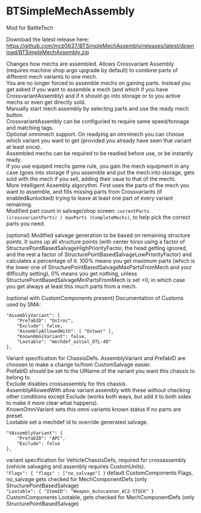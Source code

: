 # BTSimpleMechAssembly
Mod for BattleTech

Download the latest release here: https://github.com/mcb5637/BTSimpleMechAssembly/releases/latest/download/BTSimpleMechAssembly.zip

Changes how mechs are assembled.
Allows Crossvariant Assembly (requires machine shop argo upgrade by default) to combine parts of different mech variants to one mech.  
You are no longer forced to assemble mechs on gaining parts. Instead you get asked if you want to assemble a mech (and which if you have CrossvariantAssembly) and if it should go into storage or to you active mechs or even get directly sold.  
Manually start mech assembly by selecting parts and use the ready mech button.  
CrossvariantAssembly can be configuried to require same speed/tonnage and matching tags.  
Optional omnimech support. On readying an omnimech you can choose which variant you want to get (provided you already have seen that variant at least once).  
Assembled mechs can be required to be readied before use, or be instantly ready.  
If you use equiped mechs game rule, you gain the mech equipment in any case (goes into storage if you assemble and put the mech into storage, gets sold with the mech if you sell, adding their vaue to that of the mech).  
More intelligent Assembly algorythm. First uses the parts of the mech you want to assemble, and fills missing parts from Crossvariants (if enabled&unlocked) trying to leave at least one part of every variant remaining.  
Modified part count in salvage/shop screen: `currentParts (crossvariantParts) / maxParts (CompleteMechs)`, to help pick the correct parts you need.  

(optional) Modified salvage generation to be based on remaining structure points. It sums up all structure points (with center torso using a factor of StructurePointBasedSalvageHighPriorityFactor, the head getting ignored,
and the rest a factor of StructurePointBasedSalvageLowPriorityFactor) and calculates a percentage of it. 100% means you get maximum parts (which is the lower one of StructurePointBasedSalvageMaxPartsFromMech and your difficulty setting),
0% means you get nothing, unless StructurePointBasedSalvageMinPartsFromMech is set >0, in which case you get always at least this much parts from a mech.  

(optional with CustomComponents present) Documentation of Customs used by SMA:
```
"AssemblyVariant": {
	"PrefabID": "Ostroc",
	"Exclude": false,
	"AssemblyAllowedWith": [ "Ostwar" ],
	"KnownOmniVariant": false,
	"Lootable": "mechdef_ostsol_OTL-4D"
},
```
Variant specification for ChassisDefs. AssemblyVariant and PrefabID are choosen to make a change to/from CustomSalvage easier.  
PrefabID should be set to the UIName of the variant you want this chassis to belong to.  
Exclude disables crossassembly for this chassis.  
AssemblyAllowedWith allow variant assembly with these without checking other conditions except Exclude (works both ways, but add it to both sides to make it more clear what happens).  
KnownOmniVariant sets this omni variants known status if no parts are preset.  
Lootable set a mechdef id to override generated salvage.  
```
"VAssemblyVariant": {
	"PrefabID": "APC",
	"Exclude": false
},
```
variant specification for VehicleChassisDefs, required for crossassembly (vehicle salvaging and assembly requires CustomUnits).  
`"Flags": { "flags" : ["no_salvage"] }` default CustomComponents Flags, no_salvage gets checked for MechComponentDefs (only StructurePointBasedSalvage)  
`"Lootable": { "ItemID": "Weapon_Autocannon_AC2-STOCK" }` CustomComponents Lootable, gets checked for MechComponentDefs (only StructurePointBasedSalvage)  
